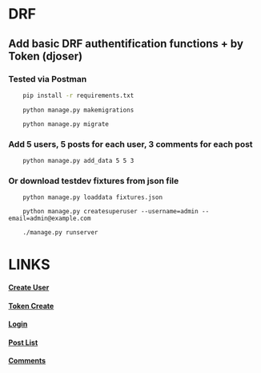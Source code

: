 # DRF

## Add basic DRF authentification functions + by Token (djoser)
### Tested via Postman

```bash
    pip install -r requirements.txt
```
```
    python manage.py makemigrations
```
```
    python manage.py migrate
```
### Add 5 users, 5 posts for each user, 3 comments for each post

```
    python manage.py add_data 5 5 3
```
### Or download testdev fixtures from json file
```
    python manage.py loaddata fixtures.json
```

```
    python manage.py createsuperuser --username=admin --email=admin@example.com
```
```bash
    ./manage.py runserver
```

# LINKS
#### [Create User](http://127.0.0.1:8000/auth/users/) 
#### [Token Create](http://127.0.0.1:8000/auth/token/create/)
#### [Login](http://127.0.0.1:8000/api-auth/login/?next=/posts/)
#### [Post List](http://127.0.0.1:8000/posts/)
#### [Comments](http://127.0.0.1:8000/comments/)

